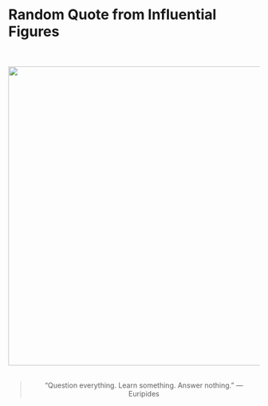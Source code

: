 # Random Quote from Influential Figures

<div align="center">
  <br>
  <br>
  <a href="https://en.wikipedia.org/wiki/Euripides" title="Euripides - Wikipedia"><img src="https://upload.wikimedia.org/wikipedia/commons/thumb/7/7b/Euripide_%28cropped%29.jpg/640px-Euripide_%28cropped%29.jpg" width="600px"></a>
  <br>
  <br>
  <blockquote>&ldquo;Question everything. Learn something. Answer nothing.&rdquo; &mdash; <footer>Euripides</footer></blockquote>
</div>
  